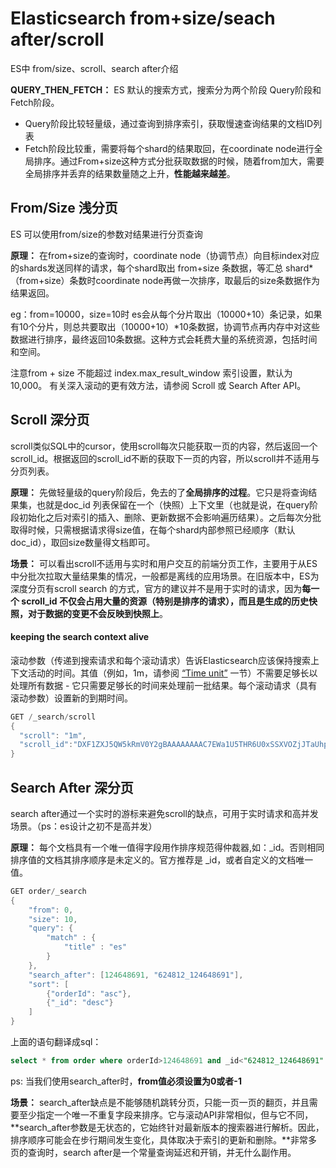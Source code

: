 # Elasticsearch from+size/seach after/scroll 

ES中 from/size、scroll、search after介绍

**QUERY_THEN_FETCH：** ES 默认的搜索方式，搜索分为两个阶段 Query阶段和Fetch阶段。

* Query阶段比较轻量级，通过查询到排序索引，获取慢速查询结果的文档ID列表
* Fetch阶段比较重，需要将每个shard的结果取回，在coordinate node进行全局排序。通过From+size这种方式分批获取数据的时候，随着from加大，需要全局排序并丢弃的结果数量随之上升，**性能越来越差**。

## From/Size 浅分页

ES 可以使用from/size的参数对结果进行分页查询

**原理：** 在from+size的查询时，coordinate node（协调节点）向目标index对应的shards发送同样的请求，每个shard取出 from+size 条数据，等汇总 shard*（from+size）条数时coordinate node再做一次排序，取最后的size条数据作为结果返回。

eg：from=10000，size=10时 es会从每个分片取出（10000+10）条记录，如果有10个分片，则总共要取出（10000+10）*10条数据，协调节点再内存中对这些数据进行排序，最终返回10条数据。这种方式会耗费大量的系统资源，包括时间和空间。

注意from + size 不能超过 index.max_result_window 索引设置，默认为 10,000。 有关深入滚动的更有效方法，请参阅 Scroll 或 Search After API。

## Scroll 深分页

scroll类似SQL中的cursor，使用scroll每次只能获取一页的内容，然后返回一个scroll_id。根据返回的scroll_id不断的获取下一页的内容，所以scroll并不适用与分页列表。

**原理：** 先做轻量级的query阶段后，免去的了**全局排序的过程**。它只是将查询结果集，也就是doc_id 列表保留在一个（快照）上下文里（也就是说，在query阶段初始化之后对索引的插入、删除、更新数据不会影响遍历结果）。之后每次分批取得时候，只需根据请求得size值，在每个shard内部参照已经顺序（默认doc_id），取回size数量得文档即可。

**场景：** 可以看出scroll不适用与实时和用户交互的前端分页工作，主要用于从ES中分批次拉取大量结果集的情况，一般都是离线的应用场景。在旧版本中，ES为深度分页有scroll search 的方式，官方的建议并不是用于实时的请求，因为**每一个 scroll_id 不仅会占用大量的资源（特别是排序的请求），而且是生成的历史快照，对于数据的变更不会反映到快照上**。

#### keeping the search context alive

滚动参数（传递到搜索请求和每个滚动请求）告诉Elasticsearch应该保持搜索上下文活动的时间。其值（例如，1m，请参阅 [“Time unit”](https://www.elastic.co/guide/en/elasticsearch/reference/7.4/common-options.html#time-units) 一节）不需要足够长以处理所有数据 - 它只需要足够长的时间来处理前一批结果。每个滚动请求（具有滚动参数）设置新的到期时间。

```java
GET /_search/scroll
{
  "scroll": "1m",
  "scroll_id":"DXF1ZXJ5QW5kRmV0Y2gBAAAAAAAAC7EWa1U5THR6U0xSSXVOZjJTaUhpeHY2dw=="
}
```

## Search After 深分页

search after通过一个实时的游标来避免scroll的缺点，可用于实时请求和高并发场景。（ps：es设计之初不是高并发）

**原理：** 每个文档具有一个唯一值得字段用作排序规范得仲裁器,如：_id。否则相同排序值的文档其排序顺序是未定义的。官方推荐是 _id，或者自定义的文档唯一值。

```java
GET order/_search
{
    "from": 0,
    "size": 10,
    "query": {
        "match" : {
            "title" : "es"
        }
    },
    "search_after": [124648691, "624812_124648691"],
    "sort": [
        {"orderId": "asc"},
        {"_id": "desc"}
    ]
}
```

上面的语句翻译成sql：

```sql
select * from order where orderId>124648691 and _id<"624812_124648691" order by orderId asc,_id desc limit 10
```

ps: 当我们使用search_after时，**from值必须设置为0或者-1**

**场景：** search_after缺点是不能够随机跳转分页，只能一页一页的翻页，并且需要至少指定一个唯一不重复字段来排序。它与滚动API非常相似，但与它不同，**search_after参数是无状态的，它始终针对最新版本的搜索器进行解析。因此，排序顺序可能会在步行期间发生变化，具体取决于索引的更新和删除。**非常多页的查询时，search after是一个常量查询延迟和开销，并无什么副作用。
